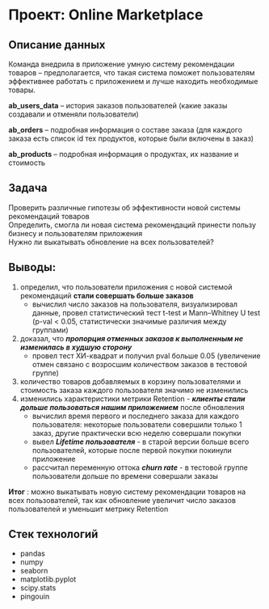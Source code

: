 # Проект: Online Marketplace

## Описание данных
Команда внедрила в приложение умную систему рекомендации товаров – предполагается, что такая система поможет пользователям эффективнее работать с приложением и лучше находить необходимые товары.

**ab_users_data** – история заказов пользователей (какие заказы создавали и отменяли пользователи)

**ab_orders** – подробная информация о составе заказа (для каждого заказа есть список id тех продуктов, которые были включены в заказ)

**ab_products** – подробная информация о продуктах, их название и стоимость

## Задача
 Проверить различные гипотезы об эффективности новой системы рекомендаций товаров  
 Определить, смогла ли новая система рекомендаций принести пользу бизнесу и пользователям приложения  
 Нужно ли выкатывать обновление на всех пользователей?  


## Выводы:
1. определил, что пользователи приложения с новой системой рекомендаций **стали совершать больше заказов**
    *  вычислил число заказов на пользователя, визуализировал данные,  провел статистический тест t-test и Mann–Whitney U test (p-val < 0.05, статистически значимые различия между группами)
2. доказал, что ***пропорция отменных заказов к выполненным не изменилась в худшую сторону***
    *  провел тест ХИ-квадрат и получил pval больше 0.05 (увеличение отмен связано с возросшим количеством заказов в тестовой группе)
3. количество товаров добавляемых в корзину пользователями и стоимость заказа каждого пользователя значимо не изменились
4. изменились характеристики метрики Retention - ***клиенты стали дольше пользоваться нашим приложением*** после обновления
    *  вычислил время первого и последнего заказа для каждого пользователя: некоторые пользователи совершили только 1 заказ, другие практически всю неделю совершали покупки
    *  вывел ***Lifetime пользователя*** - в старой версии больше всего пользователей, которые после первой покупки покинули приложение
    *  рассчитал переменную оттока ***churn rate*** - в тестовой группе пользователи дольше по времени совершали заказы 

**Итог** : можно выкатывать новую систему рекомендации товаров на всех пользователей, так как обновление увеличит число заказов пользователей и уменьшит метрику Retention

## Cтек технологий 
  * pandas  
  * numpy
  * seaborn  
  * matplotlib.pyplot 
  * scipy.stats
  * pingouin   
